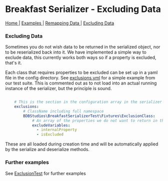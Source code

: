 # Breakfast Serializer - Excluding Data

<nav>
    <span>
        <a href='index.md'>
            Home
        </a>
    </span>
    | 
    <span>
        <a href='examples.md'>
            Examples
        </a>
    </span>
     |
    <span>
        <a href='remapping.md'>
            Remapping Data
        </a>
    </span>
     | 
    <span>
        <a href='exclusions.md'>
            Excluding Data
        </a>
    </span>
</nav>

### Excluding Data

Sometimes you do not wish data to be returned in the serialized object, nor to be reserialized back into it.
We have implemented a simple way to exclude data, this currently works both ways so if a property is excluded, that's it.

Each class that requires properties to be excluded can be set up in a yaml file in the config directory. See 
[exclusions.yml](../config/exclusions/exclusions.yml) for a simple example from our test suite. This is commented out as 
to not load into an actual running instance of the serializer, but the principle is sound.

```yml

    # This is the section in the configuration array in the serializer in which this resides
    exclusions:
        # ClassName including full namespace
        BDBStudios\BreakfastSerializerTest\Fixtures\ExclusionClass:
            # An array of the properties we do not want to return in the serialized object
            excludeVariables:
              - internalProperty
              - isExcluded

```

These are all loaded during creation time and will be automatically applied by the serialize and deserialize methods.

### Further examples 

See [ExclusionTest](../test/BreakfastSerializer/ExclusionTest.php) for further examples
